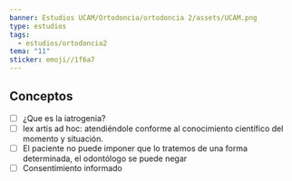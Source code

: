```yaml
---
banner: Estudios UCAM/Ortodoncia/ortodoncia 2/assets/UCAM.png
type: estudios
tags:
  - estudios/ortodoncia2
tema: "11"
sticker: emoji//1f6a7
---
```

## Conceptos
- [ ] ¿Que es la iatrogenia?
- [ ] lex artis ad hoc:  atendiéndole conforme al conocimiento científico del momento y situación.
- [ ] El paciente no puede imponer que lo tratemos de una forma determinada, el odontólogo se puede negar
- [ ] Consentimiento informado 